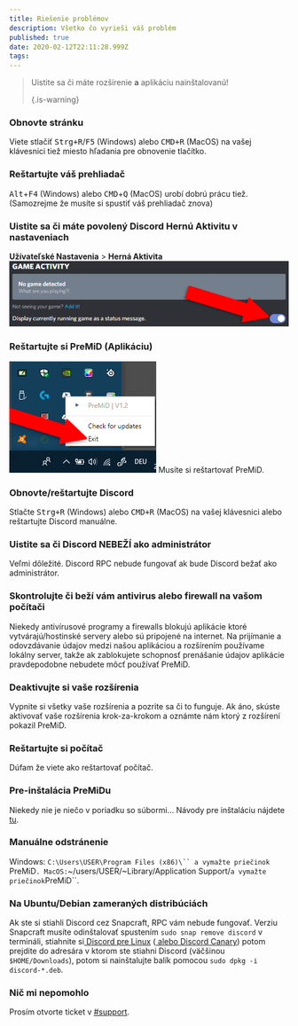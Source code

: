```yaml
---
title: Riešenie problémov
description: Všetko čo vyrieši váš problém
published: true
date: 2020-02-12T22:11:28.999Z
tags: 
---
```


> Uistite sa či máte rozšírenie **a** aplikáciu nainštalovanú! 
> 
> {.is-warning}

### Obnovte stránku
Viete stlačiť <kbd>Strg+R</kbd>/<kbd>F5</kbd> (Windows) alebo <kbd>CMD+R</kbd> (MacOS) na vašej klávesnici tiež miesto hľadania pre obnovenie tlačítko.

### Reštartujte váš prehliadač
<kbd>Alt</kbd>+<kbd>F4</kbd> (Windows) alebo <kbd>CMD</kbd>+<kbd>Q</kbd> (MacOS) urobí dobrú prácu tiež. (Samozrejme že musíte si spustiť váš prehliadač znova)

### Uistite sa či máte povolený Discord Hernú Aktivitu v nastaveniach
**Užívateľské Nastavenia** > **Herná Aktivita** ![gameactivity_edited.png](/gameactivity_edited.png)

### Reštartujte si PreMiD (Aplikáciu)
![quit.png](/quit.png) Musíte si reštartovať PreMiD.

### Obnovte/reštartujte Discord
Stlačte <kbd>Strg+R</kbd> (Windows) alebo <kbd>CMD+R</kbd> (MacOS) na vašej klávesnici alebo reštartujte Discord manuálne.

### Uistite sa či Discord NEBEŽÍ ako administrátor
Veľmi dôležité. Discord RPC nebude fungovať ak bude Discord bežať ako administrátor.

### Skontrolujte či beží vám antivirus alebo firewall na vašom počítači
Niekedy antivírusové programy a firewalls blokujú aplikácie ktoré vytvárajú/hostinské servery alebo sú pripojené na internet. Na prijímanie a odovzdávanie údajov medzi našou aplikáciou a rozšírením používame lokálny server, takže ak zablokujete schopnosť prenášanie údajov aplikácie pravdepodobne nebudete môcť používať PreMiD.

### Deaktivujte si vaše rozšírenia
Vypnite si všetky vaše rozšírenia a pozrite sa či to funguje. Ak áno, skúste aktivovať vaše rozšírenia krok-za-krokom a oznámte nám ktorý z rozšírení pokazil PreMiD.

### Reštartujte si počítač
Dúfam že viete ako reštartovať počítač.

### Pre-inštalácia PreMiDu
Niekedy nie je niečo v poriadku so súbormi... Návody pre inštaláciu nájdete [tu](/install).

### Manuálne odstránenie
Windows:    `C:\Users\USER\Program Files (x86)\`` a vymažte priečinok `PreMiD`.
MacOS:`~/users/USER/~Library/Application Support/` a vymažte priečinok `PreMiD``.

### Na Ubuntu/Debian zameraných distribúciách
Ak ste si stiahli Discord cez Snapcraft, RPC vám nebude fungovať. Verziu Snapcraft musíte odinštalovať spustením `sudo snap remove discord` v termináli, stiahnite si[ Discord pre Linux](https://discordapp.com/api/download?platform=linux) ([ alebo Discord Canary](https://discordapp.com/api/canary/download?platform=linux)) potom prejdite do adresára v ktorom ste stiahni Discord (väčšinou `$HOME/Downloads`), potom si nainštalujte balík pomocou `sudo dpkg -i discord-*.deb`.

### Nič mi nepomohlo
Prosím otvorte ticket v [#support](https://discord.gg/PreMiD).